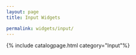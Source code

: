 ```yaml
---
layout: page
title: Input Widgets

permalink: widgets/input/
---
```


{% include catalogpage.html category="Input"%}